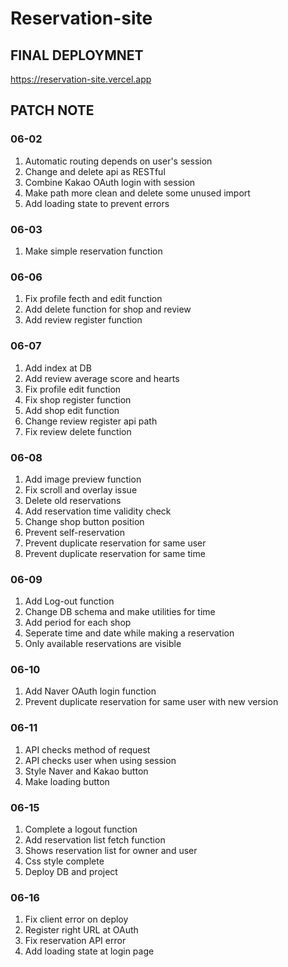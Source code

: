 # Reservation-site

## FINAL DEPLOYMNET

https://reservation-site.vercel.app

## PATCH NOTE

### 06-02

1.  Automatic routing depends on user's session
2.  Change and delete api as RESTful
3.  Combine Kakao OAuth login with session
4.  Make path more clean and delete some unused import
5.  Add loading state to prevent errors

### 06-03

1.  Make simple reservation function

### 06-06

1.  Fix profile fecth and edit function
2.  Add delete function for shop and review
3.  Add review register function

### 06-07

1. Add index at DB
2. Add review average score and hearts
3. Fix profile edit function
4. Fix shop register function
5. Add shop edit function
6. Change review register api path
7. Fix review delete function

### 06-08

1. Add image preview function
2. Fix scroll and overlay issue
3. Delete old reservations
4. Add reservation time validity check
5. Change shop button position
6. Prevent self-reservation
7. Prevent duplicate reservation for same user
8. Prevent duplicate reservation for same time

### 06-09

1. Add Log-out function
2. Change DB schema and make utilities for time
3. Add period for each shop
4. Seperate time and date while making a reservation
5. Only available reservations are visible

### 06-10

1. Add Naver OAuth login function
2. Prevent duplicate reservation for same user with new version

### 06-11

1. API checks method of request
2. API checks user when using session
3. Style Naver and Kakao button
4. Make loading button

### 06-15

1. Complete a logout function
2. Add reservation list fetch function
3. Shows reservation list for owner and user
4. Css style complete
5. Deploy DB and project

### 06-16

1. Fix client error on deploy
2. Register right URL at OAuth
3. Fix reservation API error
4. Add loading state at login page
